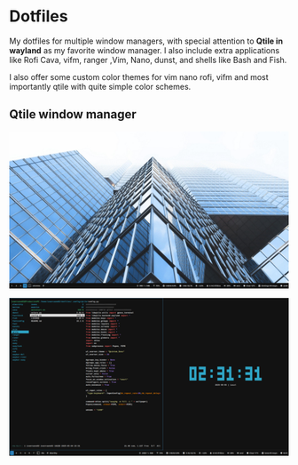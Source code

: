 # Dotfiles

My dotfiles for multiple window managers, with special attention to **Qtile in wayland** as my favorite window manager. I also include extra applications like Rofi Cava, vifm, ranger ,Vim, Nano, dunst, and shells like Bash and Fish.

I also offer some custom color themes for vim nano rofi, vifm and most importantly qtile with quite simple color schemes.
## Qtile window manager

![desktop](/images/1746388805.png)

![desktop](/images/1746405091.png)
